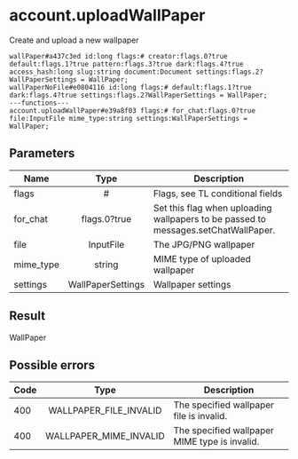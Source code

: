 # account.uploadWallPaper
Create and upload a new wallpaper

```
wallPaper#a437c3ed id:long flags:# creator:flags.0?true default:flags.1?true pattern:flags.3?true dark:flags.4?true access_hash:long slug:string document:Document settings:flags.2?WallPaperSettings = WallPaper;
wallPaperNoFile#e0804116 id:long flags:# default:flags.1?true dark:flags.4?true settings:flags.2?WallPaperSettings = WallPaper;
---functions---
account.uploadWallPaper#e39a8f03 flags:# for_chat:flags.0?true file:InputFile mime_type:string settings:WallPaperSettings = WallPaper;
```

## Parameters
| Name | Type | Description |
| ---- | :----: | ----------- |
| flags | # | Flags, see TL conditional fields |
| for_chat | flags.0?true | Set this flag when uploading wallpapers to be passed to messages.setChatWallPaper. |
| file | InputFile | The JPG/PNG wallpaper |
| mime_type | string | MIME type of uploaded wallpaper |
| settings | WallPaperSettings | Wallpaper settings |


## Result
WallPaper

## Possible errors
| Code | Type | Description |
| ---- | :----: | ----------- |
| 400 | WALLPAPER_FILE_INVALID | The specified wallpaper file is invalid. |
| 400 | WALLPAPER_MIME_INVALID | The specified wallpaper MIME type is invalid. |


